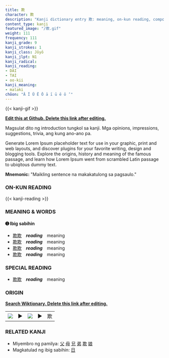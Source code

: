 ```yaml
---
title: 欺
character: 欺
description: "Kanji dictionary entry 欺: meaning, on-kun reading, compounds, origin, related kanji"
content_type: kanji
featured_image: "/欺.gif"
weight: 111
frequency: 111
kanji_grade: 9
kanji_strokes: 1
kanji_class: Jōyō
kanji_jlpt: N1
kanji_radical: 
kanji_reading: 
- DAI
- TAI
- oo-kii
kanji_meaning:
- malaki
chōon: "Ā Ī Ū Ē Ō ā ī ū ē ō ’"
---
```

[//]: # (Don't edit the line below. Kanji animated GIF code is automatically generated.)
{{< kanji-gif >}}

[//]: # (Edit below this line.)

**[Edit this at Github. Delete this link after editing.](https://github.com/tim0g/tim/tree/main/content/kanji/欺/index.md)**

Magsulat dito ng introduction tungkol sa kanji. Mga opinions, impressions, suggestions, trivia, ang kung ano-ano pa.

Generate Lorem Ipsum placeholder text for use in your graphic, print and web layouts, and discover plugins for your favorite writing, design and blogging tools. Explore the origins, history and meaning of the famous passage, and learn how Lorem Ipsum went from scrambled Latin passage to ubiqitous dummy text.
 
**Mnemonic:** "Maikling sentence na makakatulong sa pagsaulo."

### ON-KUN READING

[//]: # (Don't edit the line below. ON-KUN READING code is automatically generated.)
{{< kanji-reading >}}

### MEANING & WORDS

#### ➊ **Ibig sabihin**
  - [欺](../欺)[欺](../欺)　***reading***　meaning
  - [欺](../欺)[欺](../欺)　***reading***　meaning
  - [欺](../欺)[欺](../欺)　***reading***　meaning
  - [欺](../欺)[欺](../欺)　***reading***　meaning

### SPECIAL READING
  - [欺](../欺)[欺](../欺)　***reading***　meaning

### ORIGIN

**[Search Wiktionary. Delete this link after editing.](https://wiktionary.org/wiki/欺)**
<table class="kanji-table"><tr><td>
<img src="60px-欺-bronze.svg.png">
</td><td>▶</td><td>
<img src="60px-欺-oracle.svg.png">
</td><td>▶</td>
<td class="kanji-origin">欺</td>
</tr></table>

### RELATED KANJI
- Miyembro ng pamilya: [父](../父) [母](../母) [兄](../兄) [弟](../弟) [欺](../欺) [娘](../娘)
- Magkatulad ng ibig sabihin: [日](../日)
